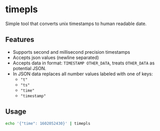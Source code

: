 # timepls
Simple tool that converts unix timestamps to human readable date. 

## Features
* Supports second and millisecond precision timestamps
* Accepts json values (newline separated)
* Accepts data in format: `TIMESTAMP OTHER_DATA`, treats `OTHER_DATA` as potential JSON.
* In JSON data replaces all number values labeled with one of keys:
    - `"t"`
    - `"ts"`
    - `"time"`
    - `"timestamp"`
    
    
## Usage
```bash
echo '{"time": 1602052430}' | timepls